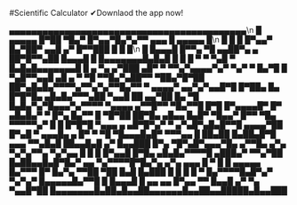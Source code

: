 #Scientific Calculator
✔Downlaod the app now!

▄▄▄▄▄▄▄▄▄▄▄▄▄▄▄▄▄▄▄▄▄▄▄▄▄▄▄▄▄▄▄▄▄▄▄▄▄▄▄▄▄▄▄\n
█ ▄▄▄▄▄ █▀██ ▀█▄▀ █▀▄▄▀█▄▀▄▀▀ ▄▄▄ █ ▄▄▄▄▄ █\n
█ █   █ █▀▄▄▀ █▄▀██▀ ▄▄█ ▄▀  █▀▀███ █   █ █\n
█ █▄▄▄█ █▀▀▄ ▀█ ▄▄██▀▄  ▄ ██▀█▀▀▄██ █▄▄▄█ █
█▄▄▄▄▄▄▄█▄█▄█ █ █ █ ▀ ▀ ▀▄█ ▀ █▄█▄█▄▄▄▄▄▄▄█
█ ▄   ▀▄ ▄▀███ ▄█▀ ▀ ▀▀▄▀▄▄▄▄▀▄▀ ▀▄▀ ▀ █▄▀█
█ ▀▄█▀▀▄▄█  ▄█ ▄ ▀ ▀█  ▀▀█▄▀▄██▀▀ ▀██▄▀█▀██
██▀▄█▄█▄▀▀▀▀▄▀▀▄▀▄▀▀█▄▀▀ ▀ ▄▄▄▄▀ ▄▄▀▄▀▄▄█▀█
█▀██▄ █▄  █▀█▀█▄ ▄█▄█▄▀▀▀▄██ ▀▄▄█  ██ ▄▄▀██
█▄ ▀█ █▄█▄▀▄▀█▄▄▄▀▄▀▀▀▀ ▀▄▄▄▄ ▄▀▀█▀▀ ▀█▄▀▀█
█▀█  █▀▄▄▄▄█▀ █▀ ▄█▄█▄▀ ▀ █▀▄ █▄▀▀ █  ▀█▀██
██▀█▄  ▄█▄▄ █▄█▀ ▀█▄▄▀ █▀▀ ▀█▄ ▀▀▀▀▀▄▀  █ █
█▀█▀█ ▀▄▄▄ ▄ ▄█▀█▀▄▀ ▀ ▄▀▄█▀▄█▄█▀▀█ ▄▄▄▄▀██
█▀▄█ ▀ ▄▄▄█▄ ▄  █▀ ▀ ▀█ ▀█▄▄▄█▄█▀  ▀▀▀▄▄  █
██▄██ █▄██▄█▀█ ▄▄▄ ▀▀▄█▄█ ██▄▄█▄█ ▄▀ █▄▄███
█▀▄ ▀█▀▄█▀▄▄▄▀█▄ ▄▀▀█▄ ▄▀▄ ▀▄▀▄▀▀▄ ▀▄▀▄▄  █
█ █ █▀▄▄█   █▀█▄ ▄█▄█▄▀▀▀▀█  ▄███▄▀  ▀▀▄▀██
█▄██▄▄█▄█▀█▄▀ ▄▄ ▀▄▀▀▀▀█▀█▄▀▄ ▄▀▄ ▄▄▄ █ ▀ █
█ ▄▄▄▄▄ █▄▀▀▀ █▀  █▄▀▄ ▀▀██  ▀██  █▄█ █▄███
█ █   █ █ ▀ █▄▀▀▀▀█▄█▀▄▀ ▀▄▀▄▀  █▄▄▄▄▄█▄▀▀█
█ █▄▄▄█ █ ▄▄ ▄▄ █▀▄▄ ▀▀ █▄▄█  ▄▀ ▀▄ ▀▄▄█▀██
█▄▄▄▄▄▄▄█▄██▄█▄▄██▄▄▄▄▄▄█▄▄██▄▄█████▄█▄▄███
